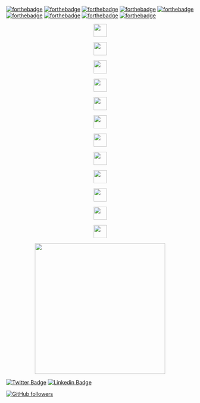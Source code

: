 
[![forthebadge](https://forthebadge.com/images/badges/built-with-love.svg)](https://forthebadge.com)
[![forthebadge](https://forthebadge.com/images/badges/made-with-crayons.svg)](https://forthebadge.com)
[![forthebadge](https://forthebadge.com/images/badges/compatibility-betamax.svg)](https://forthebadge.com)
[![forthebadge](https://forthebadge.com/images/badges/contains-technical-debt.svg)](https://forthebadge.com)
[![forthebadge](https://forthebadge.com/images/badges/designed-in-ms-paint.svg)](https://forthebadge.com)
[![forthebadge](https://forthebadge.com/images/badges/it-works-why.svg)](https://forthebadge.com)
[![forthebadge](https://forthebadge.com/images/badges/0-percent-optimized.svg)](https://forthebadge.com)
[![forthebadge](https://forthebadge.com/images/badges/powered-by-flux-capacitor.svg)](https://forthebadge.com)
[![forthebadge](https://forthebadge.com/images/badges/made-with-python.svg)](https://forthebadge.com)

<div align="center">
  <img src="https://github.githubassets.com/images/mona-loading-default.gif" width="35">
</div>
<p align="center">
  <img src="https://github.githubassets.com/images/mona-loading-default.gif" width="35">
</p><p align="center">
  <img src="https://github.githubassets.com/images/mona-loading-default.gif" width="35">
</p><p align="center">
  <img src="https://github.githubassets.com/images/mona-loading-default.gif" width="35">
</p><p align="center">
  <img src="https://github.githubassets.com/images/mona-loading-default.gif" width="35">
</p><p align="center">
  <img src="https://github.githubassets.com/images/mona-loading-default.gif" width="35">
</p><p align="center">
  <img src="https://github.githubassets.com/images/mona-loading-default.gif" width="35">
</p><p align="center">
  <img src="https://github.githubassets.com/images/mona-loading-default.gif" width="35">
</p><p align="center">
  <img src="https://github.githubassets.com/images/mona-loading-default.gif" width="35">
</p><p align="center">
  <img src="https://github.githubassets.com/images/mona-loading-default.gif" width="35">
</p><p align="center">
  <img src="https://github.githubassets.com/images/mona-loading-default.gif" width="35">
</p><p align="center">
  <img src="https://github.githubassets.com/images/mona-loading-default.gif" width="35">
</p>

<p align="center">
  <img src="https://user-images.githubusercontent.com/20131917/222073298-afffdf96-eb57-4122-bace-f73901028298.png" width="350">
</p>


<!-- [![Twitter Badge](https://badgen.net/badge/icon/twitter?icon=twitter&label)](https://twitter.com/kidparce)-->



[![Twitter Badge](https://img.shields.io/badge/-@kidparce-1ca0f1?style=flat-square&labelColor=1ca0f1&logo=twitter&logoColor=white&link=https://twitter.com/kidparce)](https://twitter.com/kidparce) 
[![Linkedin Badge](https://img.shields.io/badge/-diegogallegof-blue?style=flat-square&logo=Linkedin&logoColor=white&link=https://www.linkedin.com/in/diegogallegof/)](https://www.linkedin.com/in/diegogallegof/) 
<!-- [![Medium Badge](https://img.shields.io/badge/-@sakshamtaneja-03a57a?style=flat-square&labelColor=000000&logo=Medium&link=https://medium.com/@sakshamtaneja/)](https://medium.com/@sakshamtaneja/)-->
<!--[![Donate](https://img.shields.io/badge/Support-%24-blue)](https://www.paypal.me/sakshamtaneja)-->
[![GitHub followers](https://img.shields.io/github/followers/diegogallegof?label=Follow&style=social)](https://github.com/diegogallegof/?tab=follow)



<!--[![Twitter Badge](https://img.shields.io/twitter/follow/kidparce.svg?style=social&label=Follow)](https://twitter.com/kidparce)-->
<!--
**diegogallegof/diegogallegof** is a ✨ _special_ ✨ repository because its `README.md` (this file) appears on your GitHub profile.

Here are some ideas to get you started:

- 🔭 I’m currently working on ...
- 🌱 I’m currently learning ...
- 👯 I’m looking to collaborate on ...
- 🤔 I’m looking for help with ...
- 💬 Ask me about ...
- 📫 How to reach me: ...
- 😄 Pronouns: ...
- ⚡ Fun fact: ...
-->
